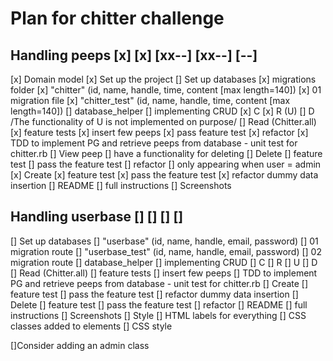 # Plan for chitter challenge
## Handling peeps [x] [x] [xx--] [xx--] [--]
  [x] Domain model
  [x] Set up the project
  [] Set up databases
    [x] migrations folder
    [x] "chitter" (id, name, handle, time, content [max length=140])
      [x] 01 migration file
    [x] "chitter_test" (id, name, handle, time, content [max length=140])
    [] database_helper
  [] implementing CRUD
    [x] C [x] R (U) [] D
    /The functionality of U is not implemented on purpose/
    [] Read (Chitter.all)
      [x] feature tests
      [x] insert few peeps
      [x] pass feature test
      [x] refactor
      [x] TDD to implement PG and retrieve peeps from database - unit test for chitter.rb
      [] View peep
            [] have a functionality for deleting
              [] Delete
                [] feature test
                [] pass the feature test
                [] refactor
            [] only appearing when user = admin
    [x] Create
      [x] feature test
      [x] pass the feature test
      [x] refactor dummy data insertion
  [] README
    [] full instructions
    [] Screenshots
## Handling userbase [] [] [] []
[] Set up databases
  [] "userbase" (id, name, handle, email, password)
    [] 01 migration route
  [] "userbase_test" (id, name, handle, email, password)
    [] 02 migration route
  [] database_helper
[] implementing CRUD
  [] C [] R [] U [] D
  [] Read (Chitter.all)
    [] feature tests
    [] insert few peeps
    [] TDD to implement PG and retrieve peeps from database - unit test for chitter.rb
  [] Create
    [] feature test
    [] pass the feature test
    [] refactor dummy data insertion
  [] Delete
    [] feature test
    [] pass the feature test
    [] refactor
[] README
  [] full instructions
  [] Screenshots
[] Style
  [] HTML labels for everything
  [] CSS classes added to elements
  [] CSS style

[]Consider adding an admin class

